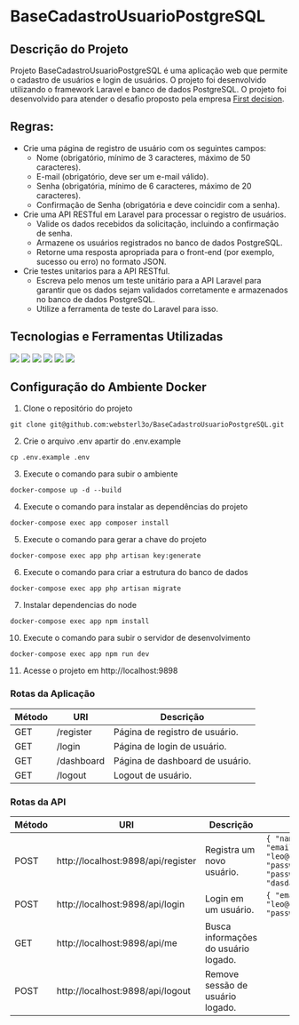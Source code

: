 # BaseCadastroUsuarioPostgreSQL

## Descrição do Projeto

Projeto BaseCadastroUsuarioPostgreSQL é uma aplicação web que permite o cadastro de usuários e login de usuários. O projeto foi desenvolvido utilizando o framework Laravel e banco de dados PostgreSQL. O projeto foi desenvolvido para atender o desafio proposto pela empresa [First decision](https://www.firstdecision.com.br/).

## Regras:
- Crie uma página de registro de usuário com os seguintes campos:
   - Nome (obrigatório, mínimo de 3 caracteres, máximo de 50 caracteres).
   - E-mail (obrigatório, deve ser um e-mail válido).
   - Senha (obrigatória, mínimo de 6 caracteres, máximo de 20 caracteres).
   - Confirmação de Senha (obrigatória e deve coincidir com a senha).
 - Crie uma API RESTful em Laravel para processar o registro de usuários.
   - Valide os dados recebidos da solicitação, incluindo a confirmação de senha.
   - Armazene os usuários registrados no banco de dados PostgreSQL.
   - Retorne uma resposta apropriada para o front-end (por exemplo, sucesso ou erro) no formato JSON.
 - Crie testes unitarios para a API RESTful.
   - Escreva pelo menos um teste unitário para a API Laravel para garantir que os dados sejam validados corretamente e armazenados no banco de dados PostgreSQL.
   - Utilize a ferramenta de teste do Laravel para isso.

## Tecnologias e Ferramentas Utilizadas

<div align="left">
    <img src="https://img.shields.io/badge/-Docker-%23fff?style=for-the-badge&logo=docker&logoColor=2496ED" target="_blank">
    <img src="https://img.shields.io/badge/-PHP-%23fff?style=for-the-badge&logo=php&logoColor=777BB4" target="_blank">
    <img src="https://img.shields.io/badge/-Laravel-%23fff?style=for-the-badge&logo=laravel&logoColor=FF2D20" target="_blank">
    <img src="https://img.shields.io/badge/-PHPUnit-%23fff?style=for-the-badge&logo=phpunit&logoColor=4FC08D" target="_blank">
    <img src="https://img.shields.io/badge/-PostgreSQL-%23fff?style=for-the-badge&logo=postgresql&logoColor=2496ED" target="_blank">
    <img src="https://img.shields.io/badge/-Vite-%23fff?style=for-the-badge&logo=vite&logoColor=4FC08D" target="_blank">
</div>

## Configuração do Ambiente Docker
1. Clone o repositório do projeto
```shellScript
git clone git@github.com:websterl3o/BaseCadastroUsuarioPostgreSQL.git
```
2. Crie o arquivo .env apartir do .env.example
```shellScript
cp .env.example .env
```
3. Execute o comando para subir o ambiente
```shellScript
docker-compose up -d --build
```
4. Execute o comando para instalar as dependências do projeto
```shellScript
docker-compose exec app composer install
```
5. Execute o comando para gerar a chave do projeto
```shellScript
docker-compose exec app php artisan key:generate
```
6. Execute o comando para criar a estrutura do banco de dados
```shellScript
docker-compose exec app php artisan migrate
```
7. Instalar dependencias do node
```shellScript
docker-compose exec app npm install
```
10. Execute o comando para subir o servidor de desenvolvimento
```shellScript
docker-compose exec app npm run dev
```
11. Acesse o projeto em http://localhost:9898

### Rotas da Aplicação

| Método | URI        | Descrição                       |
| ------ | ---------- | ------------------------------- |
| GET    | /register  | Página de registro de usuário.  |
| GET    | /login     | Página de login de usuário.     |
| GET    | /dashboard | Página de dashboard de usuário. |
| GET    | /logout    | Logout de usuário.              |

### Rotas da API

| Método | URI                                | Descrição                            | Body                                                                                                         |
| ------ | ---------------------------------- | ------------------------------------ | ------------------------------------------------------------------------------------------------------------ |
| POST   | http://localhost:9898/api/register | Registra um novo usuário.            | ``` { "name": "Leo", "email": "leo@gmail.com", "password": "dasdas", "password_confirmation": "dasdas" } ``` |
| POST   | http://localhost:9898/api/login    | Login em um usuário.                 | ``` { "email": "leo@gmail.com", "password": "dasdaas" } ```                                                  |
| GET    | http://localhost:9898/api/me       | Busca informações do usuário logado. |                                                                                                              |
| POST   | http://localhost:9898/api/logout   | Remove sessão de usuário logado.     |                                                                                                              |
